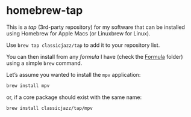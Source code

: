 # homebrew-tap

This is a _tap_ (3rd-party repository) for my software that can be installed using Homebrew for Apple Macs (or Linuxbrew for Linux).

Use `brew tap classicjazz/tap` to add it to your repository list.

You can then install from any _formula_ I have (check the [Formula](/Formula) folder) using a simple `brew` command.

Let’s assume you wanted to install the `mpv` application:

```bash
brew install mpv
```

or, if a core package should exist with the same name:

```bash
brew install classicjazz/tap/mpv
```
